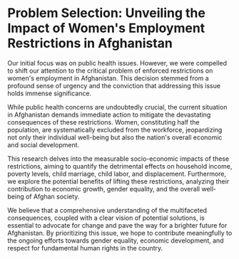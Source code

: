 # Problem Selection: Unveiling the Impact of Women's Employment Restrictions in Afghanistan
Our initial focus was on public health issues. However, we were compelled to shift our attention to the critical problem of enforced restrictions on women's employment in Afghanistan. This decision stemmed from a profound sense of urgency and the conviction that addressing this issue holds immense significance.

While public health concerns are undoubtedly crucial, the current situation in Afghanistan demands immediate action to mitigate the devastating consequences of these restrictions. Women, constituting half the population, are systematically excluded from the workforce, jeopardizing not only their individual well-being but also the nation's overall economic and social development.

This research delves into the measurable socio-economic impacts of these restrictions, aiming to quantify the detrimental effects on household income, poverty levels, child marriage, child labor, and displacement. Furthermore, we explore the potential benefits of lifting these restrictions, analyzing their contribution to economic growth, gender equality, and the overall well-being of Afghan society.

We believe that a comprehensive understanding of the multifaceted consequences, coupled with a clear vision of potential solutions, is essential to advocate for change and pave the way for a brighter future for Afghanistan. By prioritizing this issue, we hope to contribute meaningfully to the ongoing efforts towards gender equality, economic development, and respect for fundamental human rights in the country.
